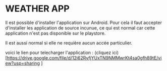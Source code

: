 # WEATHER APP 

Il est possible d'installer l'application sur Android.
Pour cela il faut accepter d'installer les application de source incunue,
ce qui est normal car cette application n'est pas disponible sur le playstore.

Il est aussi normal si elle ne requière aucun accée particulier.

voici le lien pour telecharger l'application : (cliquez ici)[https://drive.google.com/file/d/12i62RyfjYUxTN9NMMwrKt4sa0gfh89tE/view?usp=sharing ]